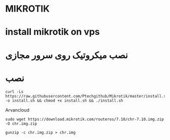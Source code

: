 
# MIKROTIK

# install mikrotik on vps
# نصب میکروتیک روی سرور مجازی

# نصب

```
curl -Ls https://raw.githubusercontent.com/Ptechgithub/Mikrotik/master/install.sh -o install.sh && chmod +x install.sh && ./install.sh
```

Arvancloud 
```
sudo wget https://download.mikrotik.com/routeros/7.10/chr-7.10.img.zip -O chr.img.zip
```
``
 gunzip -c chr.img.zip > chr.img
 ``
